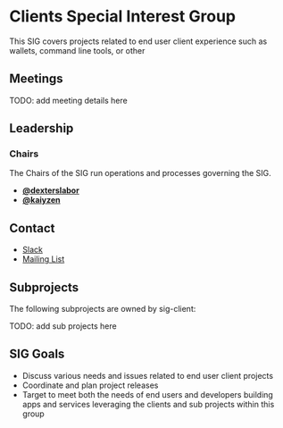 # Clients Special Interest Group

This SIG covers projects related to end user client experience such as wallets, command line tools, or other

## Meetings

TODO: add meeting details here

## Leadership

### Chairs
The Chairs of the SIG run operations and processes governing the SIG.

* **[@dexterslabor](https://github.com/dexterslabor)**
* **[@kaiyzen](https://github.com/kaiyzen)**

## Contact

* [Slack](https://nem2.slack.com/messages/sig-client)
* [Mailing List](https://groups.google.com/forum/#!forum/nemtech-sig-client)

## Subprojects

The following subprojects are owned by sig-client:

TODO: add sub projects here

## SIG Goals

* Discuss various needs and issues related to end user client projects
* Coordinate and plan project releases
* Target to meet both the needs of end users and developers building apps and services leveraging the clients and sub projects within this group

